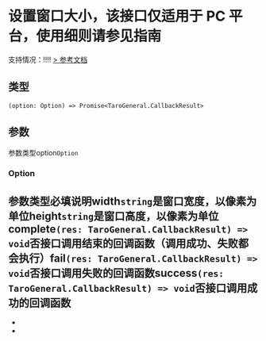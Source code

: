 # 设置窗口大小，该接口仅适用于 PC 平台，使用细则请参见指南
支持情况：!!!!
[> 参考文档
](https://developers.weixin.qq.com/miniprogram/dev/api/ui/window/wx.setWindowSize.html)
## 类型[​](setWindowSize.html#类型)
```tsx
(option: Option) => Promise<TaroGeneral.CallbackResult>
```

## 参数[​](setWindowSize.html#参数)
参数类型option`Option`
### Option[​](setWindowSize.html#option)
参数类型必填说明width`string`是窗口宽度，以像素为单位height`string`是窗口高度，以像素为单位complete`(res: TaroGeneral.CallbackResult) => void`否接口调用结束的回调函数（调用成功、失败都会执行）fail`(res: TaroGeneral.CallbackResult) => void`否接口调用失败的回调函数success`(res: TaroGeneral.CallbackResult) => void`否接口调用成功的回调函数
- 
- 

-
